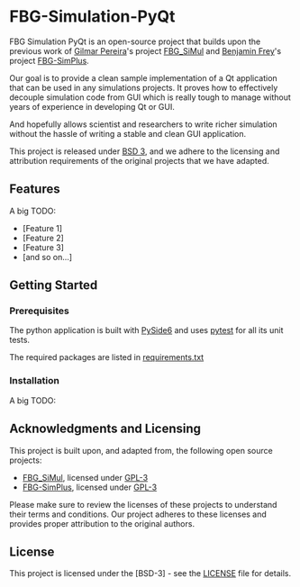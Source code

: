 # FBG-Simulation-PyQt

FBG Simulation PyQt is an open-source project that builds upon the previous work
of [Gilmar Pereira](https://github.com/GilmarPereira)'s
project [FBG_SiMul](https://github.com/GilmarPereira/FBG_SiMul) and
[Benjamin Frey](https://github.com/benfrey)'s project
[FBG-SimPlus](https://github.com/benfrey/FBG-SimPlus).

Our goal is to provide a clean sample implementation of a Qt application that
can be used in any simulations projects. It proves how to effectively decouple
simulation code from GUI which is really tough to manage without years of
experience in developing Qt or GUI.

And hopefully allows scientist and researchers to write richer simulation
without the hassle of writing a stable and clean GUI application.

This project is released under [BSD 3](./LICENSE), and we adhere to the
licensing and attribution requirements of the original projects that we have
adapted.


## Features

A big TODO:
- [Feature 1]
- [Feature 2]
- [Feature 3]
- [and so on...]

## Getting Started

### Prerequisites

The python application is built with [PySide6](https://pypi.org/project/PySide6/)
and uses [pytest](https://docs.pytest.org/) for all its unit tests.

The required packages are listed in [requirements.txt](./requirements.txt)


### Installation

A big TODO:

## Acknowledgments and Licensing

This project is built upon, and adapted from, the following open source projects:

- [FBG_SiMul](https://github.com/GilmarPereira/FBG_SiMul), licensed under
  [GPL-3](https://github.com/GilmarPereira/FBG_SiMul/blob/master/LICENSE)
- [FBG-SimPlus](https://github.com/benfrey/FBG-SimPlus), licensed under
  [GPL-3](https://github.com/benfrey/FBG-SimPlus/blob/master/LICENSE)

Please make sure to review the licenses of these projects to understand their terms and conditions. Our project adheres to these licenses and provides proper attribution to the original authors.

## License

This project is licensed under the [BSD-3] - see the [LICENSE](./LICENSE) file
for details.
